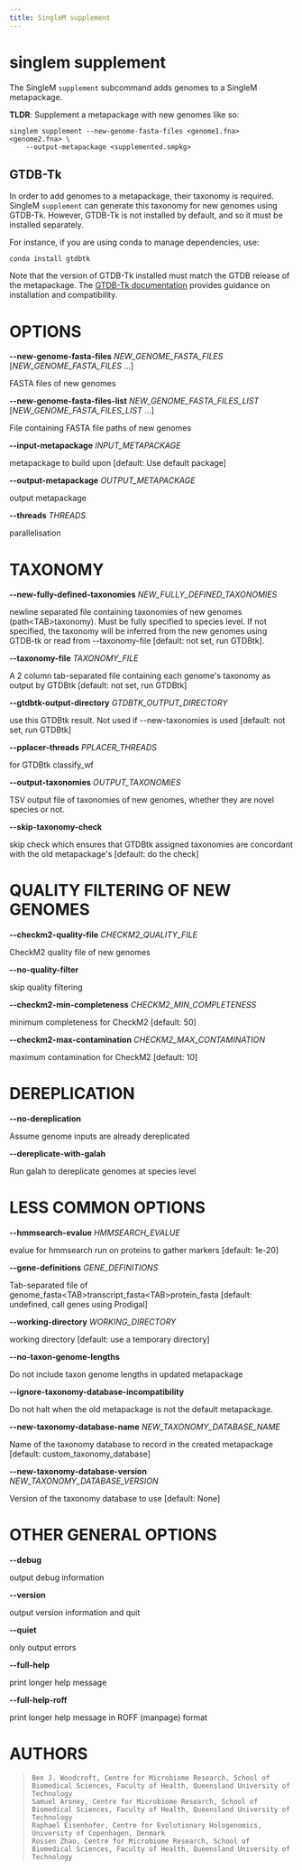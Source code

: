 ```yaml
---
title: SingleM supplement
---
```

# singlem supplement
The SingleM `supplement` subcommand adds genomes to a SingleM metapackage.

**TLDR**: Supplement a metapackage with new genomes like so:
```
singlem supplement --new-genome-fasta-files <genome1.fna> <genome2.fna> \
    --output-metapackage <supplemented.smpkg>
```

## GTDB-Tk
In order to add genomes to a metapackage, their taxonomy is required. SingleM `supplement` can generate this taxonomy for new genomes using GTDB-Tk. However, GTDB-Tk is not installed by default, and so it must be installed separately.

For instance, if you are using conda to manage dependencies, use:
```
conda install gtdbtk
```
Note that the version of GTDB-Tk installed must match the GTDB release of the metapackage. The [GTDB-Tk documentation](https://ecogenomics.github.io/GTDBTk/installing/index.html) provides guidance on installation and compatibility.

# OPTIONS

**\--new-genome-fasta-files** *NEW_GENOME_FASTA_FILES* [*NEW_GENOME_FASTA_FILES* \...]

  FASTA files of new genomes

**\--new-genome-fasta-files-list** *NEW_GENOME_FASTA_FILES_LIST* [*NEW_GENOME_FASTA_FILES_LIST* \...]

  File containing FASTA file paths of new genomes

**\--input-metapackage** *INPUT_METAPACKAGE*

  metapackage to build upon [default: Use default package]

**\--output-metapackage** *OUTPUT_METAPACKAGE*

  output metapackage

**\--threads** *THREADS*

  parallelisation

# TAXONOMY

**\--new-fully-defined-taxonomies** *NEW_FULLY_DEFINED_TAXONOMIES*

  newline separated file containing taxonomies of new genomes
    (path\<TAB\>taxonomy). Must be fully specified to species level. If
    not specified, the taxonomy will be inferred from the new genomes
    using GTDB-tk or read from \--taxonomy-file [default: not set, run
    GTDBtk].

**\--taxonomy-file** *TAXONOMY_FILE*

  A 2 column tab-separated file containing each genome\'s taxonomy as
    output by GTDBtk [default: not set, run GTDBtk]

**\--gtdbtk-output-directory** *GTDBTK_OUTPUT_DIRECTORY*

  use this GTDBtk result. Not used if \--new-taxonomies is used
    [default: not set, run GTDBtk]

**\--pplacer-threads** *PPLACER_THREADS*

  for GTDBtk classify_wf

**\--output-taxonomies** *OUTPUT_TAXONOMIES*

  TSV output file of taxonomies of new genomes, whether they are novel
    species or not.

**\--skip-taxonomy-check**

  skip check which ensures that GTDBtk assigned taxonomies are
    concordant with the old metapackage\'s [default: do the check]

# QUALITY FILTERING OF NEW GENOMES

**\--checkm2-quality-file** *CHECKM2_QUALITY_FILE*

  CheckM2 quality file of new genomes

**\--no-quality-filter**

  skip quality filtering

**\--checkm2-min-completeness** *CHECKM2_MIN_COMPLETENESS*

  minimum completeness for CheckM2 [default: 50]

**\--checkm2-max-contamination** *CHECKM2_MAX_CONTAMINATION*

  maximum contamination for CheckM2 [default: 10]

# DEREPLICATION

**\--no-dereplication**

  Assume genome inputs are already dereplicated

**\--dereplicate-with-galah**

  Run galah to dereplicate genomes at species level

# LESS COMMON OPTIONS

**\--hmmsearch-evalue** *HMMSEARCH_EVALUE*

  evalue for hmmsearch run on proteins to gather markers [default:
    1e-20]

**\--gene-definitions** *GENE_DEFINITIONS*

  Tab-separated file of
    genome_fasta\<TAB\>transcript_fasta\<TAB\>protein_fasta [default:
    undefined, call genes using Prodigal]

**\--working-directory** *WORKING_DIRECTORY*

  working directory [default: use a temporary directory]

**\--no-taxon-genome-lengths**

  Do not include taxon genome lengths in updated metapackage

**\--ignore-taxonomy-database-incompatibility**

  Do not halt when the old metapackage is not the default metapackage.

**\--new-taxonomy-database-name** *NEW_TAXONOMY_DATABASE_NAME*

  Name of the taxonomy database to record in the created metapackage
    [default: custom_taxonomy_database]

**\--new-taxonomy-database-version** *NEW_TAXONOMY_DATABASE_VERSION*

  Version of the taxonomy database to use [default: None]

# OTHER GENERAL OPTIONS

**\--debug**

  output debug information

**\--version**

  output version information and quit

**\--quiet**

  only output errors

**\--full-help**

  print longer help message

**\--full-help-roff**

  print longer help message in ROFF (manpage) format

# AUTHORS

>     Ben J. Woodcroft, Centre for Microbiome Research, School of Biomedical Sciences, Faculty of Health, Queensland University of Technology
>     Samuel Aroney, Centre for Microbiome Research, School of Biomedical Sciences, Faculty of Health, Queensland University of Technology
>     Raphael Eisenhofer, Centre for Evolutionary Hologenomics, University of Copenhagen, Denmark
>     Rossen Zhao, Centre for Microbiome Research, School of Biomedical Sciences, Faculty of Health, Queensland University of Technology
